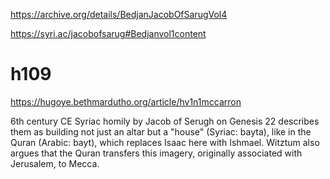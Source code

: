 
https://archive.org/details/BedjanJacobOfSarugVol4

https://syri.ac/jacobofsarug#Bedjanvol1content
# h109
https://hugoye.bethmardutho.org/article/hv1n1mccarron

6th century CE Syriac homily by Jacob of Serugh on Genesis 22 describes them as building not just an altar but a "house" (Syriac: bayta), like in the Quran (Arabic: bayt), which replaces Isaac here with Ishmael. Witztum also argues that the Quran transfers this imagery, originally associated with Jerusalem, to Mecca.